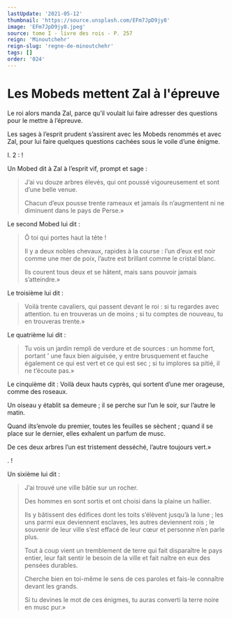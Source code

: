 ```yaml
---
lastUpdate: '2021-05-12'
thumbnail: 'https://source.unsplash.com/EFm7JpD9jy8'
image: 'EFm7JpD9jy8.jpeg'
source: tome I - livre des rois - P. 257
reign: 'Minoutchehr'
reign-slug: 'regne-de-minoutchehr'
tags: []
order: '024'
---
```


# Les Mobeds mettent Zal à l'épreuve

Le roi alors manda Zal, parce qu’il voulait lui faire adresser des questions pour le mettre à l’épreuve.

Les sages à l’esprit prudent s’assirent avec les Mobeds renommés et avec Zal, pour lui faire quelques questions cachées sous le voile d’une énigme.

I. 2 : !

Un Mobed dit à Zal à l’esprit vif, prompt et sage :

> J’ai vu douze arbres élevés, qui ont poussé vigoureusement et sont d’une belle venue.
>
> Chacun d’eux pousse trente rameaux et jamais ils n’augmentent ni ne diminuent dans le pays de Perse.»

Le second Mobed lui dit :

> Ô toi qui portes haut la tête !
>
> Il y a deux nobles chevaux, rapides à la course : l’un d’eux est noir comme une mer de poix, l’autre est brillant comme le cristal blanc.
>
> Ils courent tous deux et se hâtent, mais sans pouvoir jamais s’atteindre.»

Le troisième lui dit :

> Voilà trente cavaliers, qui passent devant le roi : si tu regardes avec attention. tu en trouveras un de moins ; si tu comptes de nouveau, tu en trouveras trente.»

Le quatrième lui dit :

> Tu vois un jardin rempli de verdure et de sources : un homme fort, portant
’ une faux bien aiguisée, y entre brusquement et fauche également ce qui est vert et ce qui est sec ; si tu implores sa pitié, il ne t’écoute pas.»

Le cinquième dit : Voilà deux hauts cyprès, qui sortent d’une mer orageuse, comme des roseaux.

Un oiseau y établit sa demeure ; il se perche sur l’un le soir, sur l’autre le matin.

Quand ilts’envole du premier, toutes les feuilles se sèchent ; quand il se place sur le dernier, elles exhalent un parfum de musc.

De ces deux arbres l’un est tristement desséché, l’autre toujours vert.»

. !

Un sixième lui dit :

> J’ai trouvé une ville bâtie sur un rocher.
>
> Des hommes en sont sortis et ont choisi dans la plaine un hallier.
>
> Ils y bâtissent des édifices dont les toits s’élèvent jusqu’à la lune ; les uns parmi eux deviennent esclaves, les autres deviennent rois ; le souvenir de leur ville s’est effacé de leur cœur et personne n’en parle plus.
>
> Tout à coup vient un tremblement de terre qui fait disparaître le pays entier, leur fait sentir le besoin de la ville et fait naître en eux des pensées durables.
>
> Cherche bien en toi-même le sens de ces paroles et fais-le connaître devant les grands.
>
> Si tu devines le mot de ces énigmes, tu auras converti la terre noire en musc pur.»
